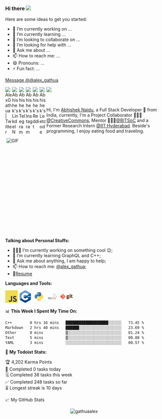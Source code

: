 ### Hi there <img src="https://media.giphy.com/media/hvRJCLFzcasrR4ia7z/giphy.gif" width="25px">




Here are some ideas to get you started:

- 🔭 I’m currently working on ...
- 🌱 I’m currently learning ...
- 👯 I’m looking to collaborate on ...
- 🤔 I’m looking for help with ...
- 💬 Ask me about ...
- 📫 How to reach me: ...
- 😄 Pronouns: ...
- ⚡ Fun fact: ...

<a href="https://twitter.com/messages/compose?recipient_id=1017120097226420226&ref_src=twsrc%5Etfw" class="twitter-dm-button" data-size="large" data-show-screen-name="false" data-screen-name="@alex_gathua" data-show-count="false">Message @@alex_gathua</a><script async src="https://platform.twitter.com/widgets.js" charset="utf-8"></script>


<a href="https://twitter.com/abhisheknaiidu">
  <img align="left" alt="AlexGathua | Twitter" width="22px" src="https://cdn.jsdelivr.net/npm/simple-icons@v3/icons/twitter.svg" />
</a>
<a href="https://www.linkedin.com/in/abhisheknaiidu/">
  <img align="left" alt="Abhishek's LinkdeIN" width="22px" src="https://cdn.jsdelivr.net/npm/simple-icons@v3/icons/linkedin.svg" />
</a>
<a href="https://t.me/abhisheknaiidu">
  <img align="left" alt="Abhishek's Telegram" width="22px" src="https://cdn.jsdelivr.net/npm/simple-icons@v3/icons/telegram.svg" />
</a>
<a href="https://www.instagram.com/abhisheknaiidu/">
  <img align="left" alt="Abhishek's Instagram" width="22px" src="https://cdn.jsdelivr.net/npm/simple-icons@v3/icons/instagram.svg" />
</a>
<a href="https://www.reddit.com/user/geekyabhi/">
  <img align="left" alt="Abhishek's Reddit" width="22px" src="https://cdn.jsdelivr.net/npm/simple-icons@v3/icons/reddit.svg" />
</a>
<a href="https://leetcode.com/abhisheknaiidu/">
  <img align="left" alt="Abhishek's Leetcode" width="22px" src="https://cdn.jsdelivr.net/npm/simple-icons@v3/icons/leetcode.svg" />
</a>

![](https://visitor-badge.glitch.me/badge?page_id=abhisheknaiidu.abhisheknaiidu)

<br />

Hi, I'm [Abhishek Naidu](https://blog.abhisheknaidu.tech/), a Full Stack Developer 🚀 from India, currently, I'm a Project Collaborator 🙍🏽‍♂️ [@CreativeCommons](https://opensource.creativecommons.org/community/community-team/members/), Mentor 👨🏽‍💼[@BITSoC](https://github.com/BITSoC) and a Former Research Intern [@IIT Hyderabad](https://iith.ac.in/). Beside's programming, I enjoy eating food and traveling.

  <img align="right" alt="GIF" src="https://github.com/abhisheknaiidu/abhisheknaiidu/blob/master/code.gif?raw=true" width="500" height="320" />
  
**Talking about Personal Stuffs:**

- 👨🏽‍💻 I’m currently working on something cool :wink:;
- 🌱 I’m currently learning GraphQL and C++; 
- 💬 Ask me about anything, I am happy to help;
- 📫 How to reach me: [@alex_gathua](https://twitter.com/alex_gathua);
- 📝[Resume](https://drive.google.com/file/d/10GKdScol1BXsMQmSVO30rswZ8lqkakmy/view)

**Languages and Tools:**  

<code><img height="40" src="https://raw.githubusercontent.com/github/explore/80688e429a7d4ef2fca1e82350fe8e3517d3494d/topics/javascript/javascript.png"></code>
<code><img height="40" src="https://raw.githubusercontent.com/github/explore/80688e429a7d4ef2fca1e82350fe8e3517d3494d/topics/cpp/cpp.png"></code>
<code><img height="40" src="https://raw.githubusercontent.com/github/explore/80688e429a7d4ef2fca1e82350fe8e3517d3494d/topics/python/python.png"></code>
<code><img height="40" src="https://raw.githubusercontent.com/github/explore/80688e429a7d4ef2fca1e82350fe8e3517d3494d/topics/mysql/mysql.png"></code>
<code><img height="40" src="https://raw.githubusercontent.com/github/explore/80688e429a7d4ef2fca1e82350fe8e3517d3494d/topics/git/git.png"></code>

📊 **This Week I Spent My Time On:**
<!--START_SECTION:waka-->
```text
C++        8 hrs 16 mins   ███████████████████░░░░░░   73.45 % 
Markdown   2 hrs 40 mins   ██████░░░░░░░░░░░░░░░░░░░   23.69 % 
Other      8 mins          ▒░░░░░░░░░░░░░░░░░░░░░░░░   01.24 % 
Text       5 mins          ▒░░░░░░░░░░░░░░░░░░░░░░░░   00.88 % 
YAML       3 mins          ░░░░░░░░░░░░░░░░░░░░░░░░░   00.57 % 
```
<!--END_SECTION:waka-->

🚧 **My Todoist Stats:**
<!-- TODO-IST:START -->
🏆  4,202 Karma Points           
🌸  Completed 0 tasks today           
🗓  Completed 38 tasks this week           
✅  Completed 248 tasks so far           
⏳  Longest streak is 10 days
<!-- TODO-IST:END -->



<summary>📈 My GitHub Stats</summary>

<p align="center"> <img src="https://github-readme-stats.vercel.app/api?username=gathuaalex&show_icons=true&theme=gotham" alt="gathuaalex" />




